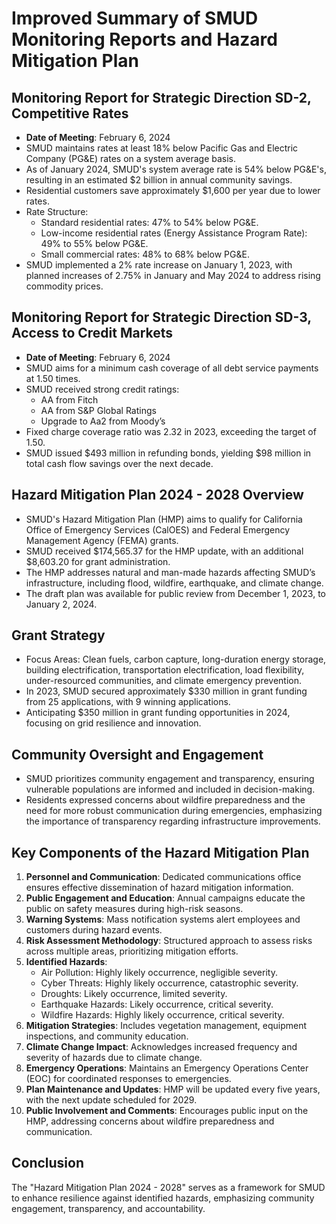 # Improved Summary of SMUD Monitoring Reports and Hazard Mitigation Plan

## Monitoring Report for Strategic Direction SD-2, Competitive Rates
- **Date of Meeting**: February 6, 2024
- SMUD maintains rates at least 18% below Pacific Gas and Electric Company (PG&E) rates on a system average basis.
- As of January 2024, SMUD's system average rate is 54% below PG&E's, resulting in an estimated $2 billion in annual community savings.
- Residential customers save approximately $1,600 per year due to lower rates.
- Rate Structure:
  - Standard residential rates: 47% to 54% below PG&E.
  - Low-income residential rates (Energy Assistance Program Rate): 49% to 55% below PG&E.
  - Small commercial rates: 48% to 68% below PG&E.
- SMUD implemented a 2% rate increase on January 1, 2023, with planned increases of 2.75% in January and May 2024 to address rising commodity prices.

## Monitoring Report for Strategic Direction SD-3, Access to Credit Markets
- **Date of Meeting**: February 6, 2024
- SMUD aims for a minimum cash coverage of all debt service payments at 1.50 times.
- SMUD received strong credit ratings: 
  - AA from Fitch
  - AA from S&P Global Ratings
  - Upgrade to Aa2 from Moody’s
- Fixed charge coverage ratio was 2.32 in 2023, exceeding the target of 1.50.
- SMUD issued $493 million in refunding bonds, yielding $98 million in total cash flow savings over the next decade.

## Hazard Mitigation Plan 2024 - 2028 Overview
- SMUD's Hazard Mitigation Plan (HMP) aims to qualify for California Office of Emergency Services (CalOES) and Federal Emergency Management Agency (FEMA) grants.
- SMUD received $174,565.37 for the HMP update, with an additional $8,603.20 for grant administration.
- The HMP addresses natural and man-made hazards affecting SMUD’s infrastructure, including flood, wildfire, earthquake, and climate change.
- The draft plan was available for public review from December 1, 2023, to January 2, 2024.

## Grant Strategy
- Focus Areas: Clean fuels, carbon capture, long-duration energy storage, building electrification, transportation electrification, load flexibility, under-resourced communities, and climate emergency prevention.
- In 2023, SMUD secured approximately $330 million in grant funding from 25 applications, with 9 winning applications.
- Anticipating $350 million in grant funding opportunities in 2024, focusing on grid resilience and innovation.

## Community Oversight and Engagement
- SMUD prioritizes community engagement and transparency, ensuring vulnerable populations are informed and included in decision-making.
- Residents expressed concerns about wildfire preparedness and the need for more robust communication during emergencies, emphasizing the importance of transparency regarding infrastructure improvements.

## Key Components of the Hazard Mitigation Plan
1. **Personnel and Communication**: Dedicated communications office ensures effective dissemination of hazard mitigation information.
2. **Public Engagement and Education**: Annual campaigns educate the public on safety measures during high-risk seasons.
3. **Warning Systems**: Mass notification systems alert employees and customers during hazard events.
4. **Risk Assessment Methodology**: Structured approach to assess risks across multiple areas, prioritizing mitigation efforts.
5. **Identified Hazards**: 
   - Air Pollution: Highly likely occurrence, negligible severity.
   - Cyber Threats: Highly likely occurrence, catastrophic severity.
   - Droughts: Likely occurrence, limited severity.
   - Earthquake Hazards: Likely occurrence, critical severity.
   - Wildfire Hazards: Highly likely occurrence, critical severity.
6. **Mitigation Strategies**: Includes vegetation management, equipment inspections, and community education.
7. **Climate Change Impact**: Acknowledges increased frequency and severity of hazards due to climate change.
8. **Emergency Operations**: Maintains an Emergency Operations Center (EOC) for coordinated responses to emergencies.
9. **Plan Maintenance and Updates**: HMP will be updated every five years, with the next update scheduled for 2029.
10. **Public Involvement and Comments**: Encourages public input on the HMP, addressing concerns about wildfire preparedness and communication.

## Conclusion
The "Hazard Mitigation Plan 2024 - 2028" serves as a framework for SMUD to enhance resilience against identified hazards, emphasizing community engagement, transparency, and accountability.
